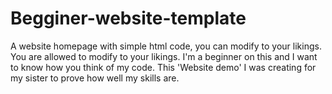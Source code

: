 # Begginer-website-template
A website homepage with simple html code, you can modify to your likings.
You are allowed to modify to your likings. I'm a beginner on this and I want to know how you think of my code. This 'Website demo' I was creating for my sister to prove how well my skills are.
